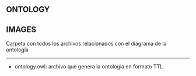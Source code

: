 ## ONTOLOGY

## IMAGES
Carpeta con todos los archivos relacionados con el diagrama de la ontología

--------------------------------------
- ontology.owl: archivo que genera la ontología en formato TTL.
